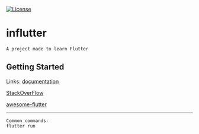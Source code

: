 [![License](https://img.shields.io/badge/license-MIT-blue.svg?style=flat-square)](https://github.com/inPhoenix/)


# influtter

    A project made to learn Flutter

## Getting Started

Links:
[documentation](https://flutter.io/)

[StackOverFlow](https://stackoverflow.com/questions/tagged/flutter?sort=votes)

[awesome-flutter](https://github.com/Solido/awesome-flutter/)

---
    Common commands: 
    flutter run
